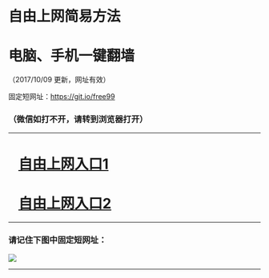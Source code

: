 ﻿# 自由上网简易方法

# 电脑、手机一键翻墙

（2017/10/09 更新，网址有效）

固定短网址：https://git.io/free99

### （微信如打不开，请转到浏览器打开）


***





# &nbsp;&nbsp; <a href="http://ft197817063.fwq-tz-1001.info/fwqtz01.html?t=100900130854 " target="_blank">自由上网入口1</a>
# &nbsp;&nbsp; <a href="http://ft1807331289.fwq-tz-1002.info/fwqtz02.html?t=100900117208 " target="_blank">自由上网入口2</a>
***

### 请记住下图中固定短网址：

<img src="https://s3-us-west-2.amazonaws.com/fwq-1001/yjfq-20170905okok.png" /> 


***


